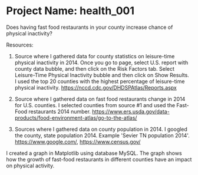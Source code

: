 # Project Name: health_001

Does having fast food restaurants in your county increase chance of physical inactivity?

Resources:
1. Source where I gathered data for county statistics on leisure-time physical inactivity in 2014. Once you go to page, select U.S. report with county data bubble, and then click on the Risk Factors tab.
Select Leisure-Time Physical Inactivity	bubble and then click on Show Results. I used the top 20 counties with the highest percentage of leisure-time physical inactivity.
https://nccd.cdc.gov/DHDSPAtlas/Reports.aspx

2. Source where I gathered data on fast food restaurants change in 2014 for U.S. counties. I selected counties from source #1 and used the Fast-Food restaurants 2014 number.
https://www.ers.usda.gov/data-products/food-environment-atlas/go-to-the-atlas/

3. Sources where I gathered data on county population in 2014. I googled the county, state population 2014. Example 'Sevier TN population 2014'.
https://www.google.com/,
https://www.census.gov/

I created a graph in Matplotlib using database MySQL. The graph shows how the growth of fast-food restaurants in different counties have an impact on physical activity.
